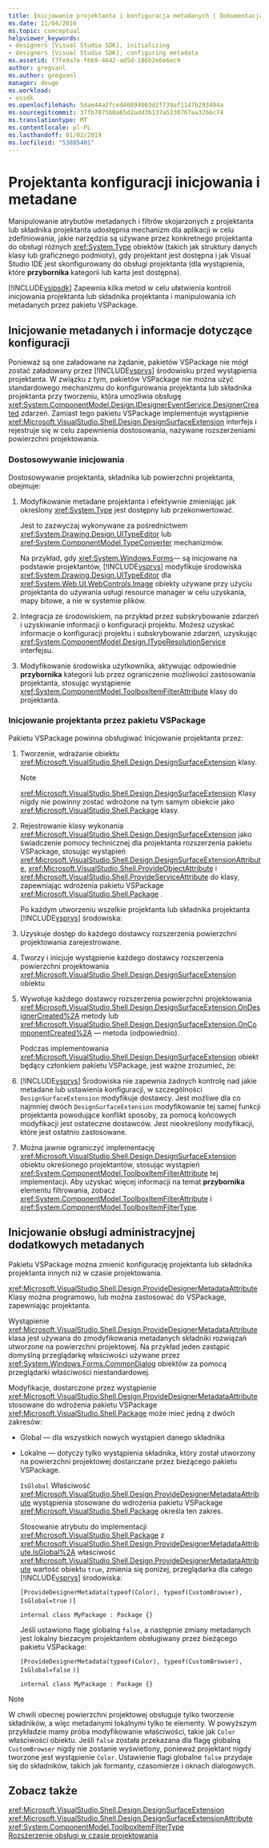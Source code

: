 ```yaml
---
title: Inicjowanie projektanta i konfiguracja metadanych | Dokumentacja firmy Microsoft
ms.date: 11/04/2016
ms.topic: conceptual
helpviewer_keywords:
- designers [Visual Studio SDK], initializing
- designers [Visual Studio SDK], configuring metadata
ms.assetid: f7fe9a7e-f669-4642-ad5d-186b2e6e6ec9
author: gregvanl
ms.author: gregvanl
manager: douge
ms.workload:
- vssdk
ms.openlocfilehash: 5dae44a2fced40894003d2f739af1147b293494a
ms.sourcegitcommit: 37fb7075b0a65d2add3b137a5230767aa3266c74
ms.translationtype: MT
ms.contentlocale: pl-PL
ms.lasthandoff: 01/02/2019
ms.locfileid: "53885401"
---
```

# <a name="designer-initialization-and-metadata-configuration"></a>Projektanta konfiguracji inicjowania i metadane
Manipulowanie atrybutów metadanych i filtrów skojarzonych z projektanta lub składnika projektanta udostępnia mechanizm dla aplikacji w celu zdefiniowania, jakie narzędzia są używane przez konkretnego projektanta do obsługi różnych <xref:System.Type> obiektów (takich jak struktury danych klasy lub graficznego podmioty), gdy projektant jest dostępna i jak Visual Studio IDE jest skonfigurowany do obsługi projektanta (dla wystąpienia, które **przybornika** kategorii lub karta jest dostępna).  
  
 [!INCLUDE[vsipsdk](../extensibility/includes/vsipsdk_md.md)] Zapewnia kilka metod w celu ułatwienia kontroli inicjowania projektanta lub składnika projektanta i manipulowania ich metadanych przez pakietu VSPackage.  
  
## <a name="initialize-metadata-and-configuration-information"></a>Inicjowanie metadanych i informacje dotyczące konfiguracji  
 Ponieważ są one załadowane na żądanie, pakietów VSPackage nie mógł zostać załadowany przez [!INCLUDE[vsprvs](../code-quality/includes/vsprvs_md.md)] środowisku przed wystąpienia projektanta. W związku z tym, pakietów VSPackage nie można użyć standardowego mechanizmu do konfigurowania projektanta lub składnika projektanta przy tworzeniu, która umożliwia obsługę <xref:System.ComponentModel.Design.IDesignerEventService.DesignerCreated> zdarzeń. Zamiast tego pakietu VSPackage implementuje wystąpienie <xref:Microsoft.VisualStudio.Shell.Design.DesignSurfaceExtension> interfejs i rejestruje się w celu zapewnienia dostosowania, nazywane rozszerzeniami powierzchni projektowania.  
  
### <a name="customize-initialization"></a>Dostosowywanie inicjowania  
 Dostosowywanie projektanta, składnika lub powierzchni projektanta, obejmuje:  
  
1. Modyfikowanie metadane projektanta i efektywnie zmieniając jak określony <xref:System.Type> jest dostępny lub przekonwertować.  
  
    Jest to zazwyczaj wykonywane za pośrednictwem <xref:System.Drawing.Design.UITypeEditor> lub <xref:System.ComponentModel.TypeConverter> mechanizmów.  
  
    Na przykład, gdy <xref:System.Windows.Forms>— są inicjowane na podstawie projektantów, [!INCLUDE[vsprvs](../code-quality/includes/vsprvs_md.md)] modyfikuje środowiska <xref:System.Drawing.Design.UITypeEditor> dla <xref:System.Web.UI.WebControls.Image> obiekty używane przy użyciu projektanta do używania usługi resource manager w celu uzyskania, mapy bitowe, a nie w systemie plików.  
  
2. Integracja ze środowiskiem, na przykład przez subskrybowanie zdarzeń i uzyskiwanie informacji o konfiguracji projektu. Możesz uzyskać informacje o konfiguracji projektu i subskrybowanie zdarzeń, uzyskując <xref:System.ComponentModel.Design.ITypeResolutionService> interfejsu.  
  
3. Modyfikowanie środowiska użytkownika, aktywując odpowiednie **przybornika** kategorii lub przez ograniczenie możliwości zastosowania projektanta, stosując wystąpienie <xref:System.ComponentModel.ToolboxItemFilterAttribute> klasy do projektanta.  
  
### <a name="designer-initialization-by-a-vspackage"></a>Inicjowanie projektanta przez pakietu VSPackage  
 Pakietu VSPackage powinna obsługiwać Inicjowanie projektanta przez:  
  
1. Tworzenie, wdrażanie obiektu <xref:Microsoft.VisualStudio.Shell.Design.DesignSurfaceExtension> klasy.  
  
   > [!NOTE]
   >  <xref:Microsoft.VisualStudio.Shell.Design.DesignSurfaceExtension> Klasy nigdy nie powinny zostać wdrożone na tym samym obiekcie jako <xref:Microsoft.VisualStudio.Shell.Package> klasy.  
  
2. Rejestrowanie klasy wykonania <xref:Microsoft.VisualStudio.Shell.Design.DesignSurfaceExtension> jako świadczenie pomocy technicznej dla projektanta rozszerzenia pakietu VSPackage, stosując wystąpień <xref:Microsoft.VisualStudio.Shell.Design.DesignSurfaceExtensionAttribute>, <xref:Microsoft.VisualStudio.Shell.ProvideObjectAttribute> i <xref:Microsoft.VisualStudio.Shell.ProvideServiceAttribute> do klasy, zapewniając wdrożenia pakietu VSPackage <xref:Microsoft.VisualStudio.Shell.Package> .  
  
   Po każdym utworzeniu wszelkie projektanta lub składnika projektanta [!INCLUDE[vsprvs](../code-quality/includes/vsprvs_md.md)] środowiska:  
  
3. Uzyskuje dostęp do każdego dostawcy rozszerzenia powierzchni projektowania zarejestrowane.  
  
4. Tworzy i inicjuje wystąpienie każdego dostawcy rozszerzenia powierzchni projektowania <xref:Microsoft.VisualStudio.Shell.Design.DesignSurfaceExtension> obiektu  
  
5. Wywołuje każdego dostawcy rozszerzenia powierzchni projektowania <xref:Microsoft.VisualStudio.Shell.Design.DesignSurfaceExtension.OnDesignerCreated%2A> metody lub <xref:Microsoft.VisualStudio.Shell.Design.DesignSurfaceExtension.OnComponentCreated%2A> — metoda (odpowiednio).  
  
   Podczas implementowania <xref:Microsoft.VisualStudio.Shell.Design.DesignSurfaceExtension> obiekt będący członkiem pakietu VSPackage, jest ważne zrozumieć, że:  
  
6. [!INCLUDE[vsprvs](../code-quality/includes/vsprvs_md.md)] Środowiska nie zapewnia żadnych kontrolę nad jakie metadane lub ustawienia konfiguracji, w szczególności `DesignSurfaceExtension` modyfikuje dostawcy. Jest możliwe dla co najmniej dwóch `DesignSurfaceExtension` modyfikowanie tej samej funkcji projektanta powodujące konflikt sposoby, za pomocą końcowych modyfikacji jest ostateczne dostawców. Jest nieokreślony modyfikacji, które jest ostatnio zastosowane.  
  
7. Można jawnie ograniczyć implementację <xref:Microsoft.VisualStudio.Shell.Design.DesignSurfaceExtension> obiektu określonego projektantów, stosując wystąpień <xref:System.ComponentModel.ToolboxItemFilterAttribute> tej implementacji. Aby uzyskać więcej informacji na temat **przybornika** elementu filtrowania, zobacz <xref:System.ComponentModel.ToolboxItemFilterAttribute> i <xref:System.ComponentModel.ToolboxItemFilterType>.  
  
## <a name="additional-metadata-provisioning"></a>Inicjowanie obsługi administracyjnej dodatkowych metadanych  
 Pakietu VSPackage można zmienić konfigurację projektanta lub składnika projektanta innych niż w czasie projektowania.  
  
 <xref:Microsoft.VisualStudio.Shell.Design.ProvideDesignerMetadataAttribute> Klasy można programowo, lub można zastosować do VSPackage, zapewniając projektanta.  
  
 Wystąpienie <xref:Microsoft.VisualStudio.Shell.Design.ProvideDesignerMetadataAttribute> klasa jest używana do zmodyfikowania metadanych składniki rozwiązań utworzone na powierzchni projektowej. Na przykład jeden zastąpić domyślną przeglądarkę właściwości używane przez <xref:System.Windows.Forms.CommonDialog> obiektów za pomocą przeglądarki właściwości niestandardowej.  
  
 Modyfikacje, dostarczone przez wystąpienie <xref:Microsoft.VisualStudio.Shell.Design.ProvideDesignerMetadataAttribute> stosowane do wdrożenia pakietu VSPackage <xref:Microsoft.VisualStudio.Shell.Package> może mieć jedną z dwóch zakresów:  
  
- Global — dla wszystkich nowych wystąpień danego składnika  
  
- Lokalne — dotyczy tylko wystąpienia składnika, który został utworzony na powierzchni projektowej dostarczane przez bieżącego pakietu VSPackage.  
  
  `IsGlobal` Właściwość <xref:Microsoft.VisualStudio.Shell.Design.ProvideDesignerMetadataAttribute> wystąpienia stosowane do wdrożenia pakietu VSPackage <xref:Microsoft.VisualStudio.Shell.Package> określa ten zakres.  
  
  Stosowanie atrybutu do implementacji <xref:Microsoft.VisualStudio.Shell.Package> z <xref:Microsoft.VisualStudio.Shell.Design.ProvideDesignerMetadataAttribute.IsGlobal%2A> właściwość <xref:Microsoft.VisualStudio.Shell.Design.ProvideDesignerMetadataAttribute> wartość obiektu `true`, zmienia się poniżej, przeglądarka dla całego [!INCLUDE[vsprvs](../code-quality/includes/vsprvs_md.md)] środowiska:  
  
  `[ProvideDesignerMetadata(typeof(Color), typeof(CustomBrowser),`   `IsGlobal=true`  `)]`  
  
  `internal class MyPackage : Package {}`  
  
  Jeśli ustawiono flagę globalną `false`, a następnie zmiany metadanych jest lokalny biezacym projektantem obsługiwany przez bieżącego pakietu VSPackage:  
  
  `[ProvideDesignerMetadata(typeof(Color), typeof(CustomBrowser),`   `IsGlobal=false`  `)]`  
  
  `internal class MyPackage : Package {}`  
  
> [!NOTE]
>  W chwili obecnej powierzchni projektowej obsługuje tylko tworzenie składników, a więc metadanymi lokalnymi tylko te elementy. W powyższym przykładzie mamy próba modyfikowanie właściwości, takie jak `Color` właściwości obiektu. Jeśli `false` została przekazana dla flagę globalną `CustomBrowser` nigdy nie zostanie wyświetlony, ponieważ projektant nigdy tworzone jest wystąpienie `Color`. Ustawienie flagi globalne `false` przydaje się do składników, takich jak formanty, czasomierze i oknach dialogowych.  
  
## <a name="see-also"></a>Zobacz także  
 <xref:Microsoft.VisualStudio.Shell.Design.DesignSurfaceExtension>   
 <xref:Microsoft.VisualStudio.Shell.Design.DesignSurfaceExtensionAttribute>   
 <xref:System.ComponentModel.ToolboxItemFilterType>   
 [Rozszerzenie obsługi w czasie projektowania](https://msdn.microsoft.com/Library/d6ac8a6a-42fd-4bc8-bf33-b212811297e2)